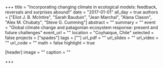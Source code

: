 +++
title = "Incorporating changing climate in ecological models: feedback, reversals and surprises abound!"
date = "2017-01-01"
all_day = true
authors = ["Eliot J. B. McIntire", "Sarah Bauduin", "Jean Marchal", "Alana Clason", "Alex M. Chubaty", "Steve G. Cumming"]
abstract = ""
summary = ""
event = "Global climate change and patagonian ecosystem response: present and future challenges"
event_url = ""
location = "Coyhaique, Chile"
selected = false
projects = ["spades"]
tags = [""]
url_pdf = ""
url_slides = ""
url_video = ""
url_code = ""
math = false
highlight = true

[header]
image = ""
caption = ""

+++
